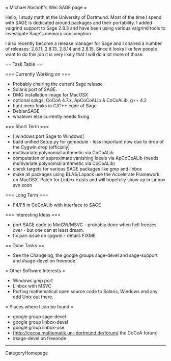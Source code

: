 = Michael Abshoff's Wiki SAGE page =

Hello, I study math at the University of Dortmund. Most of the time I spend with SAGE is dedicated around packages and their portability. I added valgrind support to Sage 2.8.3 and have been using various valgrind tools to investigate Sage's memory consumption.

I also recently become a release manager for Sage and I chaired a number of releases: 2.8.11, 2.8.13, 2.8.14 and 2.8.15. Since it looks like few people want to do this job it is very likely that I will do a lot more of those.

== Task Table ==

=== Currently Working on ===
 * Probably chairing the current Sage release
 * Solaris port of SAGE.
 * DMG installation image for MacOSX
 * optional spkgs: CoCoA 4.7.x, ApCoCoALib & CoCoALib, g++ 4.2
 * hunt mem-leaks in C/C++ code of Sage 
 * DebianSAGE
 * whatever else currently needs fixing

=== Short Term ===
 * [:windows:port Sage to Windows]
 * build unified Setup.py for gdmodule - less important now due to drop of the Cygwin drop (officially)
 * multivariate polynomial arithmetic via CoCoALib
 * computation of approximate vanishing ideals via ApCoCoALib (needs multivariate polynomial arithmetic via CoCoALib)
 * check targets for various SAGE packages like gmp and linbox
 * make all packages using BLAS/Lapack use the Accelerate Framework on MacOSX. Patch for Linbox exists and will hopefully show up in Linbox svn soon

=== Long Term ===
 * F4/F5 in CoCoALib with interface to  SAGE

=== Interesting Ideas ===
 * port SAGE code to MinGW/MSVC - probably done when hell freezes over - but one can at least dream.
 * fix pari issue on cygwin - details FIXME

== Done Tasks ==
 * See the Changelog, the google groups sage-devel and sage-support and #sage-devel on freenode.

= Other Software Interests =
 * Windows gmp port
 * Linbox with MSVC
 * Porting mathematical open source code to Solaris, Windows and any odd Unix out there. 

= Places where I can be found =
 * google group sage-devel
 * google group linbox-devel
 * google group linbox-use
 * [http://cocoa.mathematik.uni-dortmund.de/forum/ the CoCoA forum]
 * #sage-devel on freenode

----
CategoryHomepage
